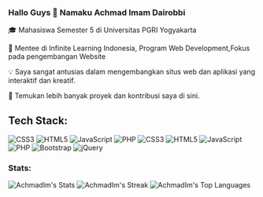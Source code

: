 ### Hallo Guys 👋 Namaku Achmad Imam Dairobbi

<p>🎓 Mahasiswa Semester 5 di Universitas PGRI Yogyakarta</p>
<p>🚀 Mentee di Infinite Learning Indonesia, Program Web Development,Fokus pada pengembangan Website</p>
<p>💡 Saya sangat antusias dalam mengembangkan situs web dan aplikasi yang interaktif dan kreatif.</p>

🔗 Temukan lebih banyak proyek dan kontribusi saya di sini.

## Tech Stack:
![CSS3](https://img.shields.io/badge/css3-%231572B6.svg?style=for-the-badge&logo=css3&logoColor=white) ![HTML5](https://img.shields.io/badge/html5-%23E34F26.svg?style=for-the-badge&logo=html5&logoColor=white)  ![JavaScript](https://img.shields.io/badge/javascript-%23323330.svg?style=for-the-badge&logo=javascript&logoColor=%23F7DF1E) ![PHP](https://img.shields.io/badge/php-%23777BB4.svg?style=for-the-badge&logo=php&logoColor=white)
![CSS3](https://img.shields.io/badge/css3-%231572B6.svg?style=for-the-badge&logo=css3&logoColor=white) ![HTML5](https://img.shields.io/badge/html5-%23E34F26.svg?style=for-the-badge&logo=html5&logoColor=white)  ![JavaScript](https://img.shields.io/badge/javascript-%23323330.svg?style=for-the-badge&logo=javascript&logoColor=%23F7DF1E) ![PHP](https://img.shields.io/badge/php-%23777BB4.svg?style=for-the-badge&logo=php&logoColor=white) ![Bootstrap](https://img.shields.io/badge/bootstrap-%238511FA.svg?style=for-the-badge&logo=bootstrap&logoColor=white) ![jQuery](https://img.shields.io/badge/jquery-%230769AD.svg?style=for-the-badge&logo=jquery&logoColor=white)

### Stats:

![AchmadIm's Stats](https://github-readme-stats.vercel.app/api?username=AchmadIm&theme=merko&show_icons=true&hide_border=true&count_private=true)
![AchmadIm's Streak](https://github-readme-streak-stats.herokuapp.com/?user=AchmadIm&theme=merko&hide_border=true)
![AchmadIm's Top Languages](https://github-readme-stats.vercel.app/api/top-langs/?username=AchmadIm&theme=merko&show_icons=true&hide_border=true&layout=compact)



<!--
**AchmadIm/AchmadIm** is a ✨ _special_ ✨ repository because its `README.md` (this file) appears on your GitHub profile.

Here are some ideas to get you started:

- 🔭 I’m currently working on ...
- 🌱 I’m currently learning ...
- 👯 I’m looking to collaborate on ...
- 🤔 I’m looking for help with ...
- 💬 Ask me about ...
- 📫 How to reach me: ...
- 😄 Pronouns: ...
- ⚡ Fun fact: ...
-->
